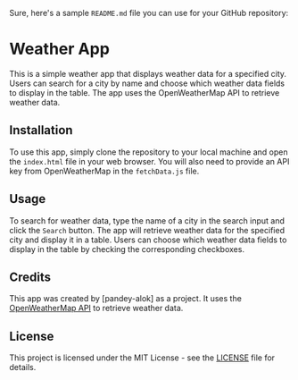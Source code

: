 Sure, here's a sample `README.md` file you can use for your GitHub repository:

# Weather App

This is a simple weather app that displays weather data for a specified city. Users can search for a city by name and choose which weather data fields to display in the table. The app uses the OpenWeatherMap API to retrieve weather data.

## Installation

To use this app, simply clone the repository to your local machine and open the `index.html` file in your web browser. You will also need to provide an API key from OpenWeatherMap in the `fetchData.js` file.

## Usage

To search for weather data, type the name of a city in the search input and click the `Search` button. The app will retrieve weather data for the specified city and display it in a table. Users can choose which weather data fields to display in the table by checking the corresponding checkboxes.

## Credits

This app was created by [pandey-alok] as a project. It uses the [OpenWeatherMap API](https://openweathermap.org/api) to retrieve weather data.

## License

This project is licensed under the MIT License - see the [LICENSE](LICENSE) file for details.